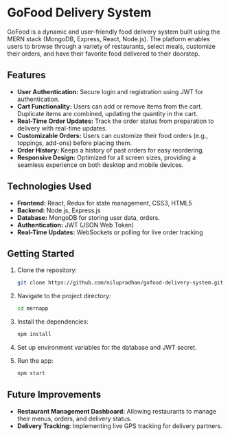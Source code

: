 # GoFood Delivery System

GoFood is a dynamic and user-friendly food delivery system built using the MERN stack (MongoDB, Express, React, Node.js). The platform enables users to browse through a variety of restaurants, select meals, customize their orders, and have their favorite food delivered to their doorstep.

## Features

- **User Authentication:** Secure login and registration using JWT for authentication.
- **Cart Functionality:** Users can add or remove items from the cart. Duplicate items are combined, updating the quantity in the cart.
- **Real-Time Order Updates:** Track the order status from preparation to delivery with real-time updates.
- **Customizable Orders:** Users can customize their food orders (e.g., toppings, add-ons) before placing them.
- **Order History:** Keeps a history of past orders for easy reordering.
- **Responsive Design:** Optimized for all screen sizes, providing a seamless experience on both desktop and mobile devices.

## Technologies Used

- **Frontend:** React, Redux for state management, CSS3, HTML5
- **Backend:** Node.js, Express.js
- **Database:** MongoDB for storing user data, orders.
- **Authentication:** JWT (JSON Web Token)
- **Real-Time Updates:** WebSockets or polling for live order tracking

## Getting Started

1. Clone the repository:
   ```bash
   git clone https://github.com/nilupradhan/gofood-delivery-system.git
   ```

2. Navigate to the project directory:
   ```bash
   cd mernapp
   ```

3. Install the dependencies:
   ```bash
   npm install
   ```

4. Set up environment variables for the database and JWT secret.

5. Run the app:
   ```bash
   npm start
   ```

## Future Improvements

- **Restaurant Management Dashboard:** Allowing restaurants to manage their menus, orders, and delivery status.
- **Delivery Tracking:** Implementing live GPS tracking for delivery partners.
